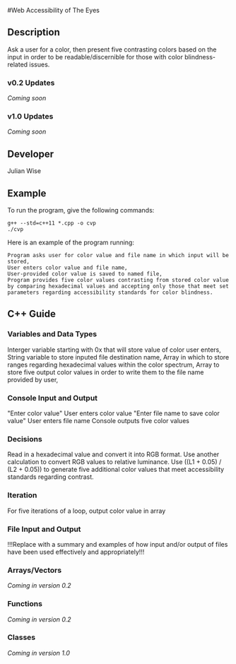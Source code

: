 #Web Accessibility of The Eyes

## Description

Ask a user for a color, then present five contrasting colors based on the input in order to be readable/discernible for those with color blindness-related issues.

### v0.2 Updates

*Coming soon*

### v1.0 Updates

*Coming soon*


## Developer

Julian Wise

## Example

To run the program, give the following commands:

```
g++ --std=c++11 *.cpp -o cvp
./cvp
```

Here is an example of the program running:

```
Program asks user for color value and file name in which input will be stored,
User enters color value and file name,
User-provided color value is saved to named file,
Program provides five color values contrasting from stored color value by comparing hexadecimal values and accepting only those that meet set parameters regarding accessibility standards for color blindness.

```

## C++ Guide

### Variables and Data Types

Interger variable starting with 0x that will store value of color user enters,
String variable to store inputed file destination name,
Array in which to store ranges regarding hexadecimal values within the color spectrum,
Array to store five output color values in order to write them to the file name provided by user,

### Console Input and Output

"Enter color value"
User enters color value
"Enter file name to save color value"
User enters file name
Console outputs five color values

### Decisions

Read in a hexadecimal value and convert it into RGB format. Use another calculation to convert RGB values to relative luminance. Use ((L1 + 0.05) / (L2 + 0.05)) to generate five additional color values that meet accessibility standards regarding contrast.

### Iteration

For five iterations of a loop, output color value in array

### File Input and Output

!!!Replace with a summary and examples of how input and/or output of files have been used effectively and appropriately!!!

### Arrays/Vectors

*Coming in version 0.2*

### Functions

*Coming in version 0.2*

### Classes

*Coming in version 1.0*
